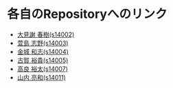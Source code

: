 # 各自のRepositoryへのリンク

<ul>
	<li><a href='http://judge.u-aizu.ac.jp/onlinejudge/manager.jsp?uid=s14002' target="_blank">大見謝 春樹(s14002)</a></li>
	<li><a href='http://judge.u-aizu.ac.jp/onlinejudge/manager.jsp?uid=s14003' target="_blank">萱島 志野(s14003)</a></li>
	<li><a href='http://judge.u-aizu.ac.jp/onlinejudge/manager.jsp?uid=s14004' target="_blank">金城 和志(s14004)</a></li>
	<li><a href='http://judge.u-aizu.ac.jp/onlinejudge/manager.jsp?uid=s14005' target="_blank">古賀 裕貴(s14005)</a></li>
	<li><a href='http://judge.u-aizu.ac.jp/onlinejudge/manager.jsp?uid=s14007' target="_blank">高良 裕太(s14007)</a></li>
	<li><a href='http://judge.u-aizu.ac.jp/onlinejudge/manager.jsp?uid=s14011' target="_blank">山内 亮和(s14011)</a></li>
</ul>